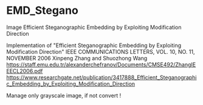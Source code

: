 # EMD_Stegano
Image Efficient Steganographic Embedding by Exploiting Modification Direction

Implementation of "Efficient Steganographic Embedding by Exploiting Modification Direction"
IEEE COMMUNICATIONS LETTERS, VOL. 10, NO. 11, NOVEMBER 2006
Xinpeng Zhang and Shuozhong Wang
https://staff.emu.edu.tr/alexanderchefranov/Documents/CMSE492/ZhangIEEECL2006.pdf
https://www.researchgate.net/publication/3417888_Efficient_Steganographic_Embedding_by_Exploiting_Modification_Direction

Manage only grayscale image, if not convert !
